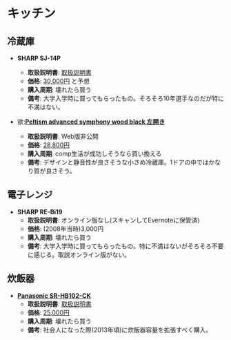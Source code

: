 キッチン
====

冷蔵庫
----

- **SHARP SJ-14P**
  - **取扱説明書**: [取扱説明書](http://www.sharp.co.jp/support/refrigerator/doc/sj14_17p_mn.pdf)
  - **価格**: [30,000円](http://kakaku.com/item/21207011081/) と予想
  - **購入周期**: 壊れたら買う
  - **備考**: 大学入学時に買ってもらったもの。そろそろ10年選手なのだが特に不満はない。

- 欲:[**Peltism advanced symphony wood black 左開き**](http://www.peltismadvanced.com)
  - **取扱説明書**: Web版非公開
  - **価格**: [28,800円](http://store.shopping.yahoo.co.jp/antbeeshop/symphonywoodblack.html)
  - **購入周期**: comp生活が成功しそうなら買い換える
  - **備考**: デザインと静音性が良さそうな小さめ冷蔵庫。1ドアの中ではかなり質が良さそう。

電子レンジ
----

- **SHARP RE-Bi19**
  - **取扱説明書**: オンライン版なし(スキャンしてEvernoteに保管済)
  - **価格**: (2008年当時)3,000円
  - **購入周期**: 壊れたら買う
  - **備考**: 大学入学時に買ってもらったもの。特に不満はないがそろそろ不要に感じる。取説オンライン版がない。

炊飯器
----

- [**Panasonic SR-HB102-CK**](http://panasonic.jp/suihan/p-db/SR-HB102-CK.html)
  - **取扱説明書**: [取扱説明書](http://panasonic.jp/suihan/p-db/SR-HB102-CK_manualdl.html)
  - **価格**: [25,000円](http://kakaku.com/item/K0000352599/)
  - **購入周期**: 壊れたら買う
  - **備考**: 社会人になった際(2013年頃)に炊飯器容量を拡張すべく購入。
